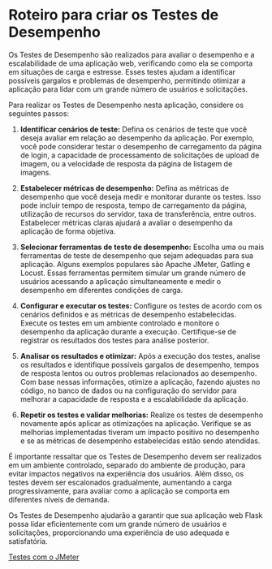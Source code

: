 # Roteiro para criar os Testes de Desempenho

Os Testes de Desempenho são realizados para avaliar o desempenho e a escalabilidade de uma aplicação web, verificando como ela se comporta em situações de carga e estresse. Esses testes ajudam a identificar possíveis gargalos e problemas de desempenho, permitindo otimizar a aplicação para lidar com um grande número de usuários e solicitações.

Para realizar os Testes de Desempenho nesta aplicação, considere os seguintes passos:

1. **Identificar cenários de teste:** Defina os cenários de teste que você deseja avaliar em relação ao desempenho da aplicação. Por exemplo, você pode considerar testar o desempenho de carregamento da página de login, a capacidade de processamento de solicitações de upload de imagem, ou a velocidade de resposta da página de listagem de imagens.

2. **Estabelecer métricas de desempenho:** Defina as métricas de desempenho que você deseja medir e monitorar durante os testes. Isso pode incluir tempo de resposta, tempo de carregamento da página, utilização de recursos do servidor, taxa de transferência, entre outros. Estabelecer métricas claras ajudará a avaliar o desempenho da aplicação de forma objetiva.

3. **Selecionar ferramentas de teste de desempenho:** Escolha uma ou mais ferramentas de teste de desempenho que sejam adequadas para sua aplicação. Alguns exemplos populares são Apache JMeter, Gatling e Locust. Essas ferramentas permitem simular um grande número de usuários acessando a aplicação simultaneamente e medir o desempenho em diferentes condições de carga.

4. **Configurar e executar os testes:** Configure os testes de acordo com os cenários definidos e as métricas de desempenho estabelecidas. Execute os testes em um ambiente controlado e monitore o desempenho da aplicação durante a execução. Certifique-se de registrar os resultados dos testes para análise posterior.

5. **Analisar os resultados e otimizar:** Após a execução dos testes, analise os resultados e identifique possíveis gargalos de desempenho, tempos de resposta lentos ou outros problemas relacionados ao desempenho. Com base nessas informações, otimize a aplicação, fazendo ajustes no código, no banco de dados ou na configuração do servidor para melhorar a capacidade de resposta e a escalabilidade da aplicação.

6. **Repetir os testes e validar melhorias:** Realize os testes de desempenho novamente após aplicar as otimizações na aplicação. Verifique se as melhorias implementadas tiveram um impacto positivo no desempenho e se as métricas de desempenho estabelecidas estão sendo atendidas.

É importante ressaltar que os Testes de Desempenho devem ser realizados em um ambiente controlado, separado do ambiente de produção, para evitar impactos negativos na experiência dos usuários. Além disso, os testes devem ser escalonados gradualmente, aumentando a carga progressivamente, para avaliar como a aplicação se comporta em diferentes níveis de demanda.

Os Testes de Desempenho ajudarão a garantir que sua aplicação web Flask possa lidar eficientemente com um grande número de usuários e solicitações, proporcionando uma experiência de uso adequada e satisfatória.

[Testes com o JMeter](https://github.com/my-prototypes/tflk/blob/desenvolvimento/docs/roteiro_jmeter.md)

